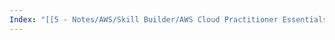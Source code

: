 ```yaml
---
Index: "[[5 - Notes/AWS/Skill Builder/AWS Cloud Practitioner Essentials/AWS Cloud Practitioner Essentials|AWS Cloud Practitioner Essentials]]"
---
```

